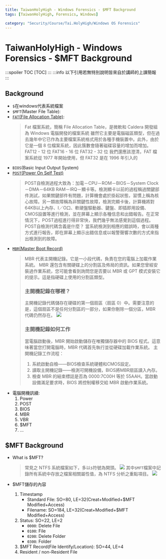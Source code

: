 ```yaml
---
title: TaiwanHolyHigh - Windows Forensics - $MFT Background
tags: [TaiwanHolyHigh, Forensics, Windows]

category: "Security/Course/Tai.HolyHigh/Windows OS Forensics"
---
```


# TaiwanHolyHigh - Windows Forensics - \$MFT Background
<!-- more -->
:::spoiler TOC
[TOC]
:::
:::info
以下引用若無特別說明皆來自於講師的上課簡報
:::

## Background
* `$`在windows代表系統檔案
* `$MFT`(Master File Table):
* [`FAT`(File Allocation Table)](https://tw.easeus.com/partition-manager-tips/fat-file-system-format.html):
    > Fat 檔案系統，簡稱 File Allocation Table，是微軟和 Caldera 開發組為 Windows 電腦開發的檔案系統
    > 雖然它主要是電腦磁區類型，但在過去幾年中它已作為主要檔案系統格式用於各種手機裝置中。此外，由於它是一個 8 位檔案系統，因此簇數會隨著磁碟容量的增加而增加。
    > FAT12 - 12 位
    > FAT16 - 16 位
    > FAT32 - 32 位
    > 我們還應該澄清，FAT 檔案系統從 1977 年開始使用，但 FAT32 是在 1996 年引入的
* `BIOS`(Basic Input Output System)
* [`POST`(Power On Self Test)](https://bbs.pigoo.com/thread-16131-1-1.html)
    > POST自檢測過程大致為：加電－CPU－ROM－BIOS－System Clock－DMA－64KB RAM－IRQ－顯卡等。檢測顯卡以前的過程稱過關鍵部件測試，如果關鍵部件有問題，計算機會處於掛起狀態，習慣上稱為核心故障。另一類故障稱為非關鍵性故障，檢測完顯卡後，計算機將對64KB以上內存、I／O口、軟硬盤驅動器、鍵盤、即插即用設備、CMOS設置等進行檢測，並在屏幕上顯示各種信息和出錯報告。在正常情況下，POST過程進行得非常快，我們幾乎無法感覺到這個過程。
    > POST自檢測代碼含義是什麼？
    > 當系統檢測到相應的錯誤時，會以兩種方式進行報告，即在屏幕上顯示出錯信息或以報警聲響次數的方式來指出檢測到的故障。
* [`MBR`(Master Boot Record)](https://tw.easeus.com/diskmanager/master-boot-record.html)
    > MBR 代表主開機記錄。它是一小段代碼，負責在您的電腦上加載作業系統。 MBR 還包含有關硬碟上的分割區及佈局的資訊。如果您曾經安裝過作業系統，您可能會看到詢問您是否要以 MBR 或 GPT 模式安裝它的提示。這是指硬碟上使用的分割區類型。
    > ### 主開機記錄在哪裡？
    > 主開機記錄代碼儲存在硬碟的第一個扇區（扇區 0）中。需要注意的是，這個扇區不是任何分割區的一部分，如果你刪除一個分區，MBR 代碼仍然存在。
    > ![](https://tw.easeus.com/images/en/screenshot/partition-manager/mbr-location.png)
    > ### 主開機記錄如何工作
    > 當電腦啟動後，MBR 開始啟動儲存在唯獨儲存器中的 BIOS 程式。這意味著當您打開電腦時，MBR 代碼首先執行並從硬碟加載作業系統。
    > 主開機記錄工作流程：
    > 1. 系統啟動自檢——BIOS檢查系統硬體和CMOS設定。
    > 2. 讀取主開機記錄——檢測可開機設備，BIOS將MBR扇區讀入內存。
    > 3. 檢查 MBR 的結束標誌是否為 0000:7C00H 等於 55AAH。當啟動設備滿足要求時，BIOS 將控制權移交給 MBR 啟動作業系統。
* 電腦開機訊續:
    1. Power
    2. POST
    3. BIOS
    4. MBR
    5. VBR
    6. $MFT
    7. ...

## \$MFT Background
* What is \$MFT?
    > 常見之 NTFS 系統檔案如下，多以`$`符號為開頭。
    > ![](https://hackmd.io/_uploads/B1u7eQtGa.png)
    > 其中`$MFT`檔案中記錄所有系統中存放之檔案相關屬性值，為 NTFS 分析之重點項目。
    > ![](https://hackmd.io/_uploads/r1ArgXFGT.png)

* \$MFT儲存的內容
    1. Timestamp
        * Standard File: SO=80, LE=32(Creat+Modified+\$MFT Modified+Access)
        * Filename: SO=184, LE=32(Creat+Modified+\$MFT Modified+Access)
    2. Status: SO=22, LE=2
        * `0000`: Delete File
        * `0100`: File
        * `0200`: Delete Folder
        * `0300`: Folder
    3. \$MFT Record(File Identify/Location): SO=44, LE=4
    4. Resident / non-Resident File
